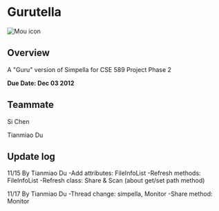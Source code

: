 Gurutella
=========
![Mou icon](http://minns.ca/owen/image/Gnutella-Logo-Medium.png)
## Overview
A "Guru" version of Simpella for CSE 589 Project Phase 2

**Due Date: Dec 03 2012**

## Teammate
Si Chen

Tianmiao Du

## Update log
11/15 By Tianmiao Du
-Add attributes:	FileInfoList
-Refresh methods:	FileInfoList
-Refresh class:		Share & Scan (about get/set path method)

11/17 By Tianmiao Du
-Thread change:		simpella, Monitor
-Share method:		Monitor
